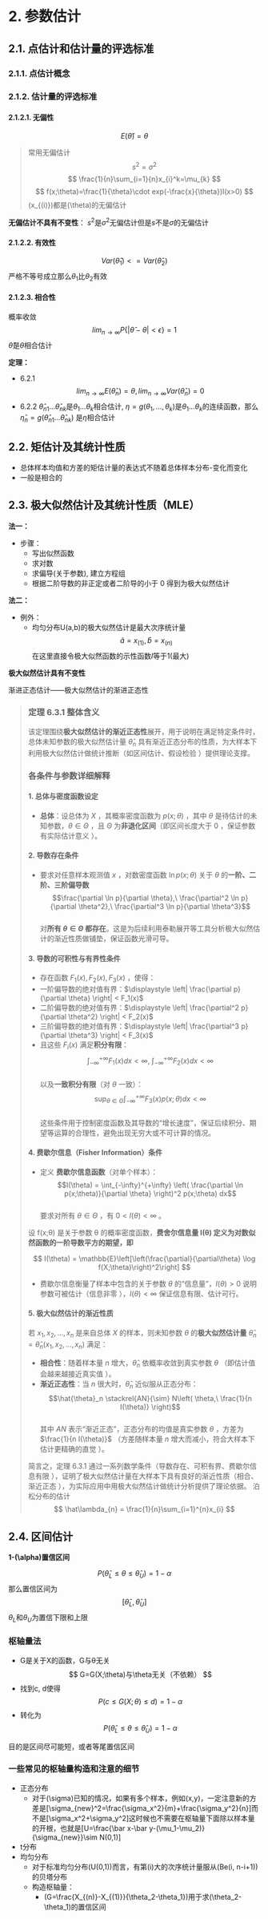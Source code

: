 # 2. 参数估计

## 2.1. 点估计和估计量的评选标准
### 2.1.1. 点估计概念
### 2.1.2. 估计量的评选标准
#### 2.1.2.1. 无偏性
$$
E(\hat \theta)=\theta
$$

>常用无偏估计
$$
s^2=\sigma ^2
$$
$$
\frac{1}{n}\sum_{i=1}{n}x_{i}^k=\mu_{k}
$$
$$
f(x;\theta)=\frac{1}{\theta}\cdot exp(-\frac{x}{\theta})I(x>0)
$$
\(x_{(i)}\)都是\(\theta\)的无偏估计

**无偏估计不具有不变性**：
$s^2$是$\sigma^2$无偏估计但是$s$不是$\sigma$的无偏估计
#### 2.1.2.2. 有效性

$$
Var(\hat \theta_{1})<=Var(\hat \theta_{2})
$$
严格不等号成立那么$\theta_{1}$比$\theta_{2}$有效
#### 2.1.2.3. 相合性

概率收敛
$$
lim_{n\to \infty}P\{|\hat \theta-\theta|<\epsilon\}=1
$$
$\hat{\theta}$是$\theta$相合估计

**定理：**
- 6.2.1 
$$
lim_{n\to \infty}E(\hat \theta_{n})= \theta, lim_{n\to \infty}Var(\hat \theta_{n})=0
$$
- 6.2.2 
  $\hat \theta_{n1}...\hat{\theta}_{nk}$是$\theta_{1}...\theta_{k}$相合估计, $\eta=g(\theta_{1},...,\theta_{k})$是$\theta_{1}...\theta_{k}$的连续函数，那么$\hat \eta_{n}=g(\hat \theta_{n1}...\hat{\theta}_{nk})$    是$\eta$相合估计
## 2.2. 矩估计及其统计性质

- 总体样本均值和方差的矩估计量的表达式不随着总体样本分布-变化而变化
- 一般是相合的

## 2.3. 极大似然估计及其统计性质（MLE）

**法一：**
- 步骤：
  - 写出似然函数
  - 求对数
  - 求偏导(关于参数), 建立方程组
  - 根据二阶导数的非正定或者二阶导的小于 0 得到为极大似然估计
  
**法二：**
- 例外：
  - 均匀分布U(a,b)的极大似然估计是最大次序统计量
$$
\hat a=x_{(1)}, \hat b =x_{(n)}
$$
在这里直接令极大似然函数的示性函数$I$等于1(最大)

**极大似然估计具有不变性**

渐进正态估计——极大似然估计的渐进正态性
>### 定理 6.3.1 整体含义  
>该定理围绕**极大似然估计的渐近正态性**展开，用于说明在满足特定条件时，总体未知参数的极大似然估计量 $\hat{\theta}_n$ 具有渐近正态分布的性质，为大样本下利用极大似然估计做统计推断（如区间估计、假设检验 ）提供理论支撑。  
>
>### 各条件与参数详细解释  
>#### 1. 总体与密度函数设定  
>- **总体**：设总体为 $X$ ，其概率密度函数为 $p(x;\theta)$ ，其中 $\theta$ 是待估计的未知参数，$\theta \in \Theta$ ，且 $\Theta$ 为**非退化区间**（即区间长度大于 0 ，保证参数有实际估计意义 ）。  
>
>#### 2. 导数存在条件  
>- 要求对任意样本观测值 $x$ ，对数密度函数 $\ln p(x;\theta)$ 关于 $\theta$ 的**一阶、二阶、三阶偏导数**  
  $$\frac{\partial \ln p}{\partial \theta},\ \frac{\partial^2 \ln p}{\partial \theta^2},\ \frac{\partial^3 \ln p}{\partial \theta^3}$$  
  对**所有 $\theta \in \Theta$ 都存在**。这是为后续利用泰勒展开等工具分析极大似然估计的渐近性质做铺垫，保证函数光滑可导。  
>
>#### 3. 导数的可积性与有界性条件  
>- 存在函数 $F_1(x), F_2(x), F_3(x)$ ，使得：  
>  - 一阶偏导数的绝对值有界：$\displaystyle \left| \frac{\partial p}{\partial \theta} \right| < F_1(x)$  
>  - 二阶偏导数的绝对值有界：$\displaystyle \left| \frac{\partial^2 p}{\partial \theta^2} \right| < F_2(x)$  
>  - 三阶偏导数的绝对值有界：$\displaystyle \left| \frac{\partial^3 p}{\partial \theta^3} \right| < F_3(x)$  
>  - 且这些 $F_i(x)$ 满足**积分有限**：  
    $$\int_{-\infty}^{+\infty} F_1(x) dx < \infty,\ \int_{-\infty}^{+\infty} F_2(x) dx < \infty$$  
    以及**一致积分有限**（对 $\theta$ 一致）：  
    $$\sup_{\theta \in \Theta} \int_{-\infty}^{+\infty} F_3(x) p(x;\theta) dx < \infty$$  
  这些条件用于控制密度函数及其导数的“增长速度”，保证后续积分、期望等运算的合理性，避免出现无穷大或不可计算的情况。  
>
>#### 4. 费歇尔信息（Fisher Information）条件  
>- 定义 **费歇尔信息函数**（对单个样本）：  
  $$I(\theta) = \int_{-\infty}^{+\infty} \left( \frac{\partial \ln p(x;\theta)}{\partial \theta} \right)^2 p(x;\theta) dx$$  
  要求对所有 $\theta \in \Theta$ ，有 $0 < I(\theta) < \infty$ 。
>
>设 f(x;θ) 是关于参数 θ 的概率密度函数，**费舍尔信息量 I(θ) 定义为对数似然函数的一阶导数平方的期望，即**
>
>$$ I(\theta) = \mathbb{E}\left[\left(\frac{\partial}{\partial\theta} \log f(X;\theta)\right)^2\right] $$  
>  - 费歇尔信息衡量了样本中包含的关于参数 $\theta$ 的“信息量”，$I(\theta) > 0$ 说明参数可被估计（信息非零 ），$I(\theta) < \infty$ 保证信息有限、估计可行。  
>
>#### 5. 极大似然估计的渐近性质  
> 若 $x_1, x_2, \dots, x_n$ 是来自总体 $X$ 的样本，则未知参数 $\theta$ 的**极大似然估计量** $\hat{\theta}_n = \hat{\theta}_n(x_1, x_2, \dots, x_n)$ 满足：  
>  - **相合性**：随着样本量 $n$ 增大，$\hat{\theta}_n$ 依概率收敛到真实参数 $\theta$ （即估计值会越来越接近真实值 ）。  
>  - **渐近正态性**：当 $n$ 很大时，$\hat{\theta}_n$ 近似服从正态分布：  
    $$\hat{\theta}_n \stackrel{AN}{\sim} N\left( \theta,\ \frac{1}{n I(\theta)} \right)$$  
    其中 $AN$ 表示“渐近正态”，正态分布的均值是真实参数 $\theta$ ，方差为 $\frac{1}{n I(\theta)}$ （方差随样本量 $n$ 增大而减小，符合大样本下估计更精确的直觉 ）。  
>
>
>简言之，定理 6.3.1 通过一系列数学条件（导数存在、可积有界、费歇尔信息有限 ），证明了极大似然估计量在大样本下具有良好的渐近性质（相合、渐近正态 ），为实际应用中用极大似然估计做统计分析提供了理论依据。
泊松分布的估计
$$
\hat\lambda_{n} = \frac{1}{n}\sum_{i=1}^{n}x_{i}
$$
## 2.4. 区间估计

**1-\(\alpha\)置信区间**

$$
P(\hat\theta_{L}\leq\theta\leq\hat\theta_{U})=1-\alpha
$$
那么置信区间为
$$
[\hat\theta_{L}, \hat\theta_{U}]
$$
$\theta_{L}$和$\theta_{U}$为置信下限和上限

### 枢轴量法
- G是关于X的函数，G与θ无关
$$
G=G(X;\theta)与\theta无关（不依赖）
$$
- 找到c, d使得
$$
P(c\leq G(X;\theta)\leq d)=1-\alpha
$$
- 转化为
$$
P(\hat\theta_{L}\leq\theta\leq\hat\theta_{U})=1-\alpha
$$

目的是区间尽可能短，或者等尾置信区间 

### 一些常见的枢轴量构造和注意的细节

- 正态分布
  - 对于\(\sigma\)已知的情况，如果有多个样本，例如\(x,y\)，一定注意新的方差是\[\sigma_{new}^2=\frac{\sigma_x^2}{m}+\frac{\sigma_y^2}{n}\]而不是\[\sigma_x^2+\sigma_y^2\]这时候也不需要在枢轴量下面除以样本量的开根，也就是\[U=\frac{\bar x-\bar y-(\mu_1-\mu_2)}{\sigma_{new}}\sim N(0,1)\]
- t分布
- 均匀分布
  - 对于标准均匀分布\(U(0,1)\)而言，有第\(i\)大的次序统计量服从\(Be(i, n-i+1)\)的贝塔分布
  - 构造枢轴量：
    - \(G=\frac{X_{(n)}-X_{(1)}}{\theta_2-\theta_1}\)用于求\(\theta_2- \theta_1\)的置信区间

